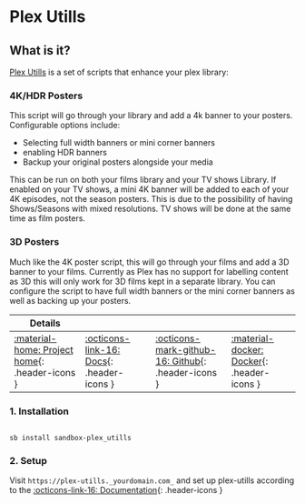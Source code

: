 # Plex Utills

## What is it?

[Plex Utills](https://github.com/jkirkcaldy/plex-utills) is a set of scripts that enhance your plex library:

### 4K/HDR Posters

This script will go through your library and add a 4k banner to your posters. Configurable options include:

- Selecting full width banners or mini corner banners
- enabling HDR banners
- Backup your original posters alongside your media

This can be run on both your films library and your TV shows Library. If enabled on your TV shows, a mini 4K banner will be added to each of your 4K episodes, not the season posters. This is due to the possibility of having Shows/Seasons with mixed resolutions. TV shows will be done at the same time as film posters.

### 3D Posters

Much like the 4K poster script, this will go through your films and add a 3D banner to your films. Currently as Plex has no support for labelling content as 3D this will only work for 3D films kept in a separate library. You can configure the script to have full width banners or the mini corner banners as well as backing up your posters.

| Details     |             |             |             |
|-------------|-------------|-------------|-------------|
| [:material-home: Project home](https://blog.themainframe.co.uk/){: .header-icons } | [:octicons-link-16: Docs](https://github.com/jkirkcaldy/plex-utills/wiki){: .header-icons } | [:octicons-mark-github-16: Github](https://github.com/jkirkcaldy/plex-utills){: .header-icons } | [:material-docker: Docker](https://hub.docker.com/r/jkirkcaldy/plex-utills){: .header-icons }|

### 1. Installation

``` shell

sb install sandbox-plex_utills

```

### 2. Setup

Visit `https://plex-utills._yourdomain.com_` and set up plex-utills according to the [:octicons-link-16: Documentation](https://github.com/jkirkcaldy/plex-utills/wiki/Config-Settings){: .header-icons }
